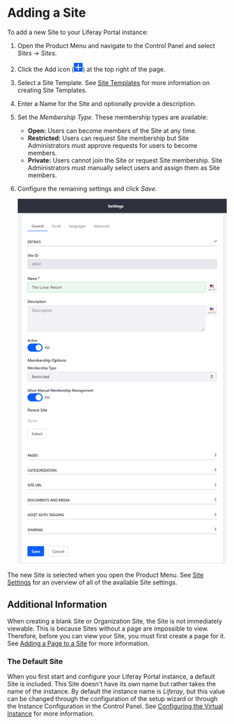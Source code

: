 # Adding a Site

To add a new Site to your Liferay Portal instance:

1. Open the Product Menu and navigate to the Control Panel and select *Sites* &rarr; *Sites*.
1. Click the Add icon (![Add Site](../../images/icon-add.png)) at the top right of the page.
1. Select a Site Template. See [Site Templates](./02-building-sites-with-site-templates.md) for more information on creating Site Templates.
1. Enter a Name for the Site and optionally provide a description.
1. Set the *Membership Type*. These membership types are available: <!-- What does it mean for a user to be a member of a site? What abilities/permissions does that typically confer? To answer that question it probably doesn't make sense here, but should link to another article, potentially, "Understanding Site Membership" -->

    * **Open:** Users can become members of the Site at any time.
    * **Restricted:** Users can request Site membership but Site Administrators must approve requests for users to become members.
    * **Private:** Users cannot join the Site or request Site membership. Site Administrators must manually select users and assign them as Site members.

1. Configure the remaining settings and click *Save*.

    ![The General section provides the basic information for your Site.](./adding-sites/images/01.png)

The new Site is selected when you open the Product Menu. See [Site Settings](TODO) for an overview of all of the available Site settings.

## Additional Information

When creating a blank Site or Organization Site, the Site is not immediately viewable. This is because Sites without a page are impossible to view. Therefore, before you can view your Site, you must first create a page for it. See [Adding a Page to a Site](../02-creating-pages/02-adding-a-page-to-a-site.md) for more information.

### The Default Site

<!-- This information feels out of place here. -->

When you first start and configure your Liferay Portal instance, a default Site is included. This Site doesn't have its own name but rather takes the name of the instance. By default the instance name is *Liferay*, but this value can be changed through the configuration of the setup wizard or through the Instance Configuration in the Control Panel. See [Configuring the Virtual Instance](TODO) for more information.
